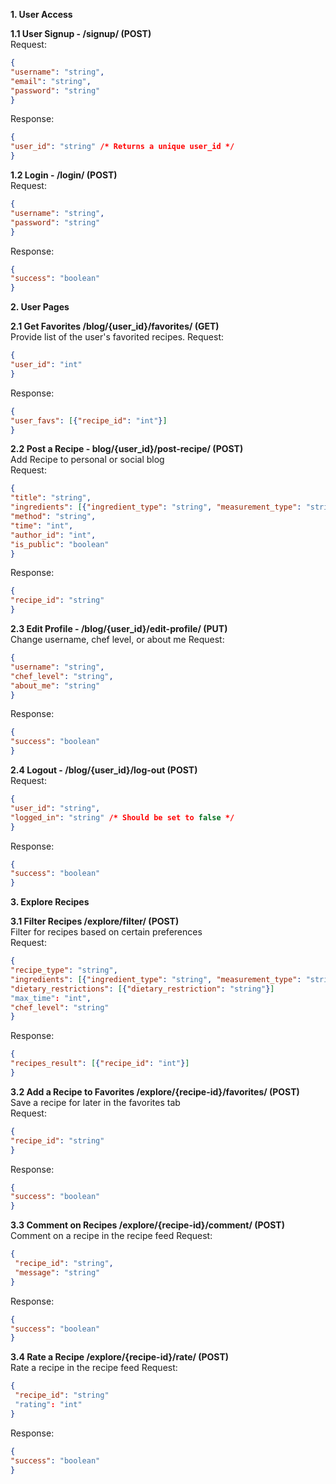 **1. User Access**  

**1.1 User Signup - /signup/ (POST)**  
   Request:  
   ```json
   {  
   "username": "string",  
   "email": "string",  
   "password": "string" 
   }
   ```
   Response:  
   ```json
   {  
   "user_id": "string" /* Returns a unique user_id */  
   }
   ```     
**1.2 Login - /login/ (POST)**  
   Request:  
   ```json
   {  
   "username": "string",  
   "password": "string"
   }
   ```
   Response:  
   ```json
   {  
   "success": "boolean"
   }
   ```
**2. User Pages**  

**2.1 Get Favorites /blog/{user_id}/favorites/ (GET)**  
   Provide list of the user's favorited recipes.
   Request:
   ```json
   {
   "user_id": "int"
   }
   ```
   Response:  
   ```json
   {
   "user_favs": [{"recipe_id": "int"}]
   }
   ```
**2.2 Post a Recipe - blog/{user_id}/post-recipe/ (POST)**  
   Add Recipe to personal or social blog  
   Request:  
   ```json
   {
   "title": "string", 
   "ingredients": [{"ingredient_type": "string", "measurement_type": "string", “quantity”: "int"}],
   "method": "string",
   "time": "int",  
   "author_id": "int",  
   "is_public": "boolean" 
   }
   ```
   Response:
   ```json
   {
   "recipe_id": "string"
   }
   ```
**2.3 Edit Profile - /blog/{user_id}/edit-profile/ (PUT)**  
   Change username, chef level, or about me
   Request:  
   ```json
   {  
   "username": "string",  
   "chef_level": "string",  
   "about_me": "string"  
   }
   ```
   Response:  
   ```json
   {  
   "success": "boolean"  
   }
   ```
**2.4 Logout - /blog/{user_id}/log-out (POST)**  
   Request:  
   ```json
   {  
   "user_id": "string",  
   "logged_in": "string" /* Should be set to false */
   }
   ```
   Response:  
   ```json
   {  
   "success": "boolean"  
   }
   ```
**3. Explore Recipes**  

**3.1 Filter Recipes /explore/filter/ (POST)**  
   Filter for recipes based on certain preferences  
   Request:
   ```json
   {
   "recipe_type": "string",  
   "ingredients": [{"ingredient_type": "string", "measurement_type": "string", “quantity”: "int"}],  
   "dietary_restrictions": [{"dietary_restriction": "string"}]
   "max_time": "int",
   "chef_level": "string"
   }
   ```
   Response:  
   ```json
   {  
   "recipes_result": [{"recipe_id": "int"}]
   }
   ```
**3.2 Add a Recipe to Favorites /explore/{recipe-id}/favorites/ (POST)**  
   Save a recipe for later in the favorites tab  
   Request:  
   ```json
   {  
   "recipe_id": "string"
   }
   ```
   Response:  
   ```json
   {  
   "success": "boolean"
   }
   ```
**3.3 Comment on Recipes /explore/{recipe-id}/comment/ (POST)**  
   Comment on a recipe in the recipe feed 
   Request:  
   ```json
   {  
    "recipe_id": "string",
    "message": "string" 
   }
   ```
   Response:  
   ```json
   {  
   "success": "boolean" 
   }
   ```

**3.4 Rate a Recipe /explore/{recipe-id}/rate/ (POST)**  
   Rate a recipe in the recipe feed 
   Request:  
   ```json
   {  
    "recipe_id": "string"
    "rating": "int" 
   }
   ```
   Response:  
   ```json
   {  
   "success": "boolean"
   }
   ```





        
